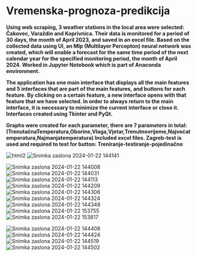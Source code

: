# Vremenska-prognoza-predikcija
**Using web scraping, 3 weather stations in the local area were selected: Čakovec, Varaždin and Koprivnica.
Their data is monitored for a period of 30 days, the month of April 2023, and saved in an excel file.
Based on the collected data using UI, an Mlp (Multilayer Percepton) neural network was created, which will enable a forecast for the same time period of the next calendar year for the specified monitoring period, the month of April 2024.
Worked in Jupyter Notebook which is part of Anaconda environment.**

**The application has one main interface that displays all the main features and 5 interfaces that are part of the main features, and buttons for each feature. By clicking on a certain feature, a new interface opens with that feature that we have selected. In order to always return to the main interface, it is necessary to minimize the current interface or close it.
Interfaces created using Tkinter and PyQt.**

**Graphs were created for each parameter, there are 7 parameters in total:(TrenutačnaTemperatura,Oborine,Vlaga,Vjetar,Trenutnovrijeme,Najvećatemperatura,Najmanjatemperatura)
Included excel files.
Zagreb-test is used and required to test for button: Treniranje-testiranje-pojedinačno**


![html2](https://github.com/FlorijanBar/Vremenska-prognoza-predikcija/assets/101203001/fba42ce1-5f48-410c-98be-5d8162100627)
![Snimka zaslona 2024-01-22 144141](https://github.com/FlorijanBar/Vremenska-prognoza-predikcija/assets/101203001/23080582-6225-43a7-b4cd-7d17771bb109)

![Snimka zaslona 2024-01-22 144008](https://github.com/FlorijanBar/Vremenska-prognoza-predikcija/assets/101203001/2145939e-0988-4108-a9a1-e7fbc99484d3)
![Snimka zaslona 2024-01-22 144031](https://github.com/FlorijanBar/Vremenska-prognoza-predikcija/assets/101203001/44a23cda-8a65-46b9-8037-c28cc6460e34)
![Snimka zaslona 2024-01-22 144113](https://github.com/FlorijanBar/Vremenska-prognoza-predikcija/assets/101203001/58eed512-c75e-4ed2-886d-da21966b049d)
![Snimka zaslona 2024-01-22 144209](https://github.com/FlorijanBar/Vremenska-prognoza-predikcija/assets/101203001/c8a55d45-ec18-44ab-a140-bd615b88ed39)
![Snimka zaslona 2024-01-22 144306](https://github.com/FlorijanBar/Vremenska-prognoza-predikcija/assets/101203001/24194777-df0c-4619-9fe2-f489a8a52c3c)
![Snimka zaslona 2024-01-22 144324](https://github.com/FlorijanBar/Vremenska-prognoza-predikcija/assets/101203001/c5b2b9c7-5f21-40c7-a5c3-ddcca8d67c76)
![Snimka zaslona 2024-01-22 144348](https://github.com/FlorijanBar/Vremenska-prognoza-predikcija/assets/101203001/f9381aab-0b3a-46e6-8f27-d2e5143760e5)
![Snimka zaslona 2024-01-22 153755](https://github.com/FlorijanBar/Vremenska-prognoza-predikcija/assets/101203001/1d2aacad-996b-4887-9c1a-ba9964286c37)
![Snimka zaslona 2024-01-22 153817](https://github.com/FlorijanBar/Vremenska-prognoza-predikcija/assets/101203001/47d2c6b6-df07-49a3-b75c-8b68e79375d7)

![Snimka zaslona 2024-01-22 144408](https://github.com/FlorijanBar/Vremenska-prognoza-predikcija/assets/101203001/b87b9f85-dfcd-46e4-a4d8-b244ef238bd1)
![Snimka zaslona 2024-01-22 144424](https://github.com/FlorijanBar/Vremenska-prognoza-predikcija/assets/101203001/decea6d3-d5d4-4153-8a54-25efb24bd28a)
![Snimka zaslona 2024-01-22 144519](https://github.com/FlorijanBar/Vremenska-prognoza-predikcija/assets/101203001/f9739004-d5fa-4ce2-a168-d725535609c6)
![Snimka zaslona 2024-01-22 144502](https://github.com/FlorijanBar/Vremenska-prognoza-predikcija/assets/101203001/a1187023-b14b-476d-9a2e-7e134acb08ac)

